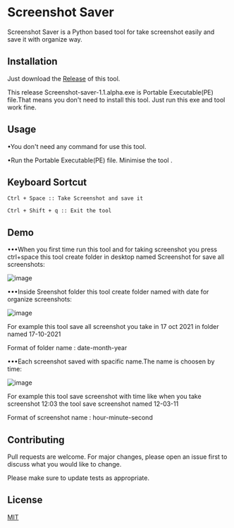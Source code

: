 # Screenshot Saver

Screenshot Saver is a Python based tool for take screenshot easily and save it with organize way.

## Installation

Just download the [Release](https://github.com/Trushal2004/Screenshot-Saver/releases/tag/v.1.1-alpha) of this tool.

This release Screenshot-saver-1.1.alpha.exe is Portable Executable(PE) file.That means you don't need to install this tool. Just run this exe and tool work fine.


## Usage


•You don't need any command for use this tool.


•Run the Portable Executable(PE) file.
Minimise the tool .



## Keyboard Sortcut
```
Ctrl + Space :: Take Screenshot and save it
```

```
Ctrl + Shift + q :: Exit the tool
```

## Demo
•••When you first time run this tool and for taking screenshot you press ctrl+space this tool create folder in desktop named Screenshot for save all screenshots:



![image](https://user-images.githubusercontent.com/57517785/137616696-961cbec7-64ff-4aba-bbbe-ed9ce0ed14dd.png)


•••Inside Sreenshot folder this tool create folder named with date for organize screenshots:

![image](https://user-images.githubusercontent.com/57517785/137616772-b90454c9-c73f-41cc-b3b2-5d708300e634.png)


For example this tool save all screenshot you take in  17 oct 2021 in folder named 17-10-2021


Format of folder name : date-month-year


•••Each screenshot saved with spacific name.The name is choosen by time: 


![image](https://user-images.githubusercontent.com/57517785/137616852-d5344ffb-355c-4e03-ac33-16d793e97a33.png)


For example this tool save screenshot with time like when you take screenshot 12:03 the tool save screenshot named 12-03-11


Format of screenshot name : hour-minute-second


## Contributing
Pull requests are welcome. For major changes, please open an issue first to discuss what you would like to change.

Please make sure to update tests as appropriate.

## License
[MIT](https://choosealicense.com/licenses/mit/)
